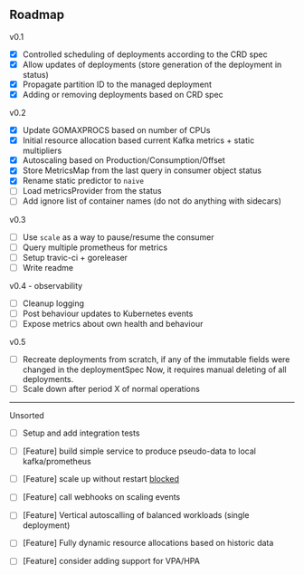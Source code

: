 ## Roadmap
v0.1
* [x] Controlled scheduling of deployments according to the CRD spec
* [x] Allow updates of deployments (store generation of the deployment in status)
* [x] Propagate partition ID to the managed deployment
* [x] Adding or removing deployments based on CRD spec

v0.2
* [x] Update GOMAXPROCS based on number of CPUs
* [x] Initial resource allocation based current Kafka metrics + static multipliers
* [x] Autoscaling based on Production/Consumption/Offset
* [x] Store MetricsMap from the last query in consumer object status
* [x] Rename static predictor to `naive`
* [ ] Load metricsProvider from the status
* [ ] Add ignore list of container names (do not do anything with sidecars)

v0.3
* [ ] Use `scale` as a way to pause/resume the consumer
* [ ] Query multiple prometheus for metrics
* [ ] Setup travic-ci + goreleaser
* [ ] Write readme

v0.4 - observability
* [ ] Cleanup logging
* [ ] Post behaviour updates to Kubernetes events
* [ ] Expose metrics about own health and behaviour

v0.5
* [ ] Recreate deployments from scratch, if any of the immutable fields were changed in the deploymentSpec
      Now, it requires manual deleting of all deployments.
* [ ] Scale down after period X of normal operations 

-------
Unsorted
* [ ] Setup and add integration tests 
* [ ] [Feature] build simple service to produce pseudo-data to local kafka/prometheus
* [ ] [Feature] scale up without restart [blocked](https://github.com/kubernetes/kubernetes/issues/5774)
* [ ] [Feature] call webhooks on scaling events

* [ ] [Feature] Vertical autoscalling of balanced workloads (single deployment)
* [ ] [Feature] Fully dynamic resource allocations based on historic data
* [ ] [Feature] consider adding support for VPA/HPA 
 